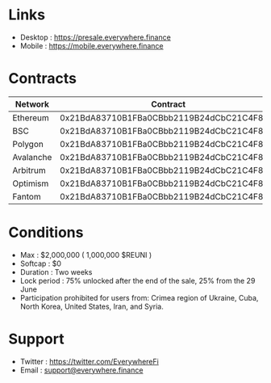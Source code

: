 # Links
  - Desktop : https://presale.everywhere.finance
  - Mobile : https://mobile.everywhere.finance
  
# Contracts

|Network|Contract|Stablecoin|
|-|-|-|
|Ethereum|0x21BdA83710B1FBa0CBbb2119B24dCbC21C4F834f|USDT,USDC,BUSD,DAI|
|BSC|0x21BdA83710B1FBa0CBbb2119B24dCbC21C4F834f|BUSD,BUSD-T|
|Polygon|0x21BdA83710B1FBa0CBbb2119B24dCbC21C4F834f|USDT,USDC,DAI|
|Avalanche|0x21BdA83710B1FBa0CBbb2119B24dCbC21C4F834f|USDT,USDC|
|Arbitrum|0x21BdA83710B1FBa0CBbb2119B24dCbC21C4F834f|USDT,USDC,DAI|
|Optimism|0x21BdA83710B1FBa0CBbb2119B24dCbC21C4F834f|USDT,USDC,DAI|
|Fantom|0x21BdA83710B1FBa0CBbb2119B24dCbC21C4F834f|USDC,DAI|

# Conditions
  - Max : $2,000,000 ( 1,000,000 $REUNI )
  - Softcap : $0
  - Duration : Two weeks
  - Lock period : 75% unlocked after the end of the sale, 25% from the 29 June
  - Participation prohibited for users from: Crimea region of Ukraine, Cuba, North Korea, United States, Iran, and Syria.
  
# Support
  - Twitter : https://twitter.com/EverywhereFi
  - Email : support@everywhere.finance
